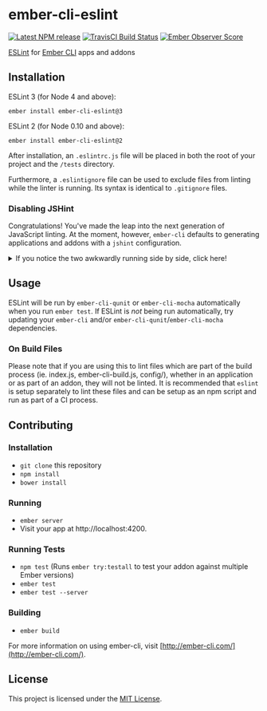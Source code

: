 
ember-cli-eslint
==============================================================================

[![Latest NPM release][npm-badge]][npm-badge-url]
[![TravisCI Build Status][travis-badge]][travis-badge-url]
[![Ember Observer Score][ember-observer-badge]][ember-observer-badge-url]

[npm-badge]: https://img.shields.io/npm/v/ember-cli-eslint.svg
[npm-badge-url]: https://www.npmjs.com/package/ember-cli-eslint
[travis-badge]: https://img.shields.io/travis/ember-cli/ember-cli-eslint/master.svg
[travis-badge-url]: https://travis-ci.org/ember-cli/ember-cli-eslint
[ember-observer-badge]: https://emberobserver.com/badges/ember-cli-eslint.svg
[ember-observer-badge-url]: https://emberobserver.com/addons/ember-cli-eslint

[ESLint](http://eslint.org/) for [Ember CLI](https://ember-cli.com/) apps and addons


Installation
------------------------------------------------------------------------------

ESLint 3 (for Node 4 and above):

```
ember install ember-cli-eslint@3
```

ESLint 2 (for Node 0.10 and above):

```
ember install ember-cli-eslint@2
```

After installation, an `.eslintrc.js` file will be placed in both the root of
your project and the `/tests` directory.

Furthermore, a `.eslintignore` file can be used to exclude files from
linting while the linter is running. Its syntax is identical to
`.gitignore` files.


### Disabling JSHint

Congratulations! You've made the leap into the next generation of JavaScript
linting. At the moment, however, `ember-cli` defaults to generating
applications and addons with a `jshint` configuration.

<details>
  <summary>
    If you notice the two awkwardly running side by side, click here!
  </summary>

#### ember-cli >= 2.5.0

As of `ember-cli v.2.5.0`,
[`jshint` is provided through its own `ember-cli-jshint` addon](https://github.com/ember-cli/ember-cli/pull/5757).
Running `npm uninstall --save-dev ember-cli-jshint`, in addition to removing
any `.jshintrc` files from your project should guarantee that its behavior
is disabled.

#### ember-cli < 2.5.0

Controlling linting is a bit trickier on versions of `ember-cli` prior to
`2.5.0`. Within your `ember-cli-build.js` file, `ember-cli-qunit` or
`ember-cli-mocha` can be configured to have their default linting process
disabled during:

```javascript
module.exports = function(defaults) {
  const app = new EmberApp(defaults, {
    'ember-cli-qunit': {
      useLintTree: false
    }
  });
};
```

or

```javascript
module.exports = function(defaults) {
  const app = new EmberApp(defaults, {
    'ember-cli-mocha': {
      useLintTree: false
    }
  });
};
```

Alongside this setting, the `hinting` property can then be used to
enable/disable globally:

```javascript
const isTesting = process.env.EMBER_ENV === 'test';

module.exports = function(defaults) {
  const app = new EmberApp(defaults, {
    hinting: !isTesting,
  });
};
```

</details>


Usage
------------------------------------------------------------------------------

ESLint will be run by `ember-cli-qunit` or `ember-cli-mocha` automatically
when you run `ember test`.  If ESLint is *not* being run automatically, try
updating your `ember-cli` and/or `ember-cli-qunit`/`ember-cli-mocha`
dependencies.


### On Build Files

Please note that if you are using this to lint files which are part of the build
process (ie. index.js, ember-cli-build.js, config/), whether in an application or
as part of an addon, they will not be linted. It is recommended that `eslint` is
setup separately to lint these files and can be setup as an npm script and run as
part of a CI process.


Contributing
------------------------------------------------------------------------------

### Installation

* `git clone` this repository
* `npm install`
* `bower install`

### Running

* `ember server`
* Visit your app at http://localhost:4200.

### Running Tests

* `npm test` (Runs `ember try:testall` to test your addon against multiple Ember versions)
* `ember test`
* `ember test --server`

### Building

* `ember build`

For more information on using ember-cli, visit [http://ember-cli.com/](http://ember-cli.com/).


License
------------------------------------------------------------------------------

This project is licensed under the [MIT License](LICENSE.md).
